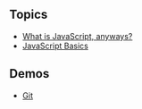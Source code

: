 ## Topics 

- [What is JavaScript, anyways?](/topics/what-is-javascript/)
- [JavaScript Basics](/topics/js-basics/)

## Demos

- [Git](/topics/git)
